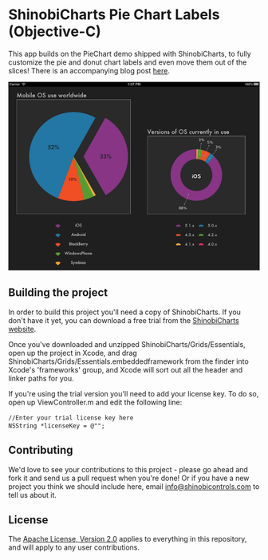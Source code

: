 ShinobiCharts Pie Chart Labels (Objective-C)
=====================

This app builds on the PieChart demo shipped with ShinobiCharts, to fully customize the pie and donut chart labels and even move them out of the slices! There is an accompanying blog post [here](http://www.shinobicontrols.com/blog/posts/2012/08/06/pie-chart-labels-that-are-out-of-this-slice/).

![Screenshot](screenshot.png?raw=true)

Building the project
------------------

In order to build this project you'll need a copy of ShinobiCharts. If you don't have it yet, you can download a free trial from the [ShinobiCharts website](http://www.shinobicontrols.com/shinobicharts/).

Once you've downloaded and unzipped ShinobiCharts/Grids/Essentials, open up the project in Xcode, and drag ShinobiCharts/Grids/Essentials.embeddedframework from the finder into Xcode's 'frameworks' group, and Xcode will sort out all the header and linker paths for you.

If you're using the trial version you'll need to add your license key. To do so, open up ViewController.m and edit the following line:

    //Enter your trial license key here
    NSString *licenseKey = @"";
    
Contributing
------------

We'd love to see your contributions to this project - please go ahead and fork it and send us a pull request when you're done! Or if you have a new project you think we should include here, email info@shinobicontrols.com to tell us about it.

License
-------

The [Apache License, Version 2.0](license.txt) applies to everything in this repository, and will apply to any user contributions.


